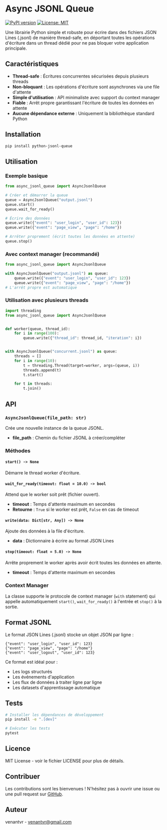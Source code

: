 # Async JSONL Queue

[![PyPI version](https://badge.fury.io/py/python-jsonl-queue.svg)](https://badge.fury.io/py/python-jsonl-queue)
[![License: MIT](https://img.shields.io/badge/License-MIT-yellow.svg)](https://opensource.org/licenses/MIT)

Une librairie Python simple et robuste pour écrire dans des fichiers JSON Lines (.jsonl) de manière thread-safe, en déportant toutes les opérations d'écriture dans un
thread dédié pour ne pas bloquer votre application principale.

## Caractéristiques

- **Thread-safe** : Écritures concurrentes sécurisées depuis plusieurs threads
- **Non-bloquant** : Les opérations d'écriture sont asynchrones via une file d'attente
- **Simple d'utilisation** : API minimaliste avec support du context manager
- **Fiable** : Arrêt propre garantissant l'écriture de toutes les données en attente
- **Aucune dépendance externe** : Uniquement la bibliothèque standard Python

## Installation

```bash
pip install python-jsonl-queue
```

## Utilisation

### Exemple basique

```python
from async_jsonl_queue import AsyncJsonlQueue

# Créer et démarrer la queue
queue = AsyncJsonlQueue("output.jsonl")
queue.start()
queue.wait_for_ready()

# Écrire des données
queue.write({"event": "user_login", "user_id": 123})
queue.write({"event": "page_view", "page": "/home"})

# Arrêter proprement (écrit toutes les données en attente)
queue.stop()
```

### Avec context manager (recommandé)

```python
from async_jsonl_queue import AsyncJsonlQueue

with AsyncJsonlQueue("output.jsonl") as queue:
    queue.write({"event": "user_login", "user_id": 123})
    queue.write({"event": "page_view", "page": "/home"})
# L'arrêt propre est automatique
```

### Utilisation avec plusieurs threads

```python
import threading
from async_jsonl_queue import AsyncJsonlQueue


def worker(queue, thread_id):
    for i in range(100):
        queue.write({"thread_id": thread_id, "iteration": i})


with AsyncJsonlQueue("concurrent.jsonl") as queue:
    threads = []
    for i in range(10):
        t = threading.Thread(target=worker, args=(queue, i))
        threads.append(t)
        t.start()

    for t in threads:
        t.join()
```

## API

### `AsyncJsonlQueue(file_path: str)`

Crée une nouvelle instance de la queue JSONL.

- **file_path** : Chemin du fichier JSONL à créer/compléter

### Méthodes

#### `start() -> None`

Démarre le thread worker d'écriture.

#### `wait_for_ready(timeout: float = 10.0) -> bool`

Attend que le worker soit prêt (fichier ouvert).

- **timeout** : Temps d'attente maximum en secondes
- **Retourne** : `True` si le worker est prêt, `False` en cas de timeout

#### `write(data: Dict[str, Any]) -> None`

Ajoute des données à la file d'écriture.

- **data** : Dictionnaire à écrire au format JSON Lines

#### `stop(timeout: float = 5.0) -> None`

Arrête proprement le worker après avoir écrit toutes les données en attente.

- **timeout** : Temps d'attente maximum en secondes

### Context Manager

La classe supporte le protocole de context manager (`with` statement) qui appelle automatiquement `start()`, `wait_for_ready()` à l'entrée et `stop()` à la sortie.

## Format JSONL

Le format JSON Lines (.jsonl) stocke un objet JSON par ligne :

```jsonl
{"event": "user_login", "user_id": 123}
{"event": "page_view", "page": "/home"}
{"event": "user_logout", "user_id": 123}
```

Ce format est idéal pour :

- Les logs structurés
- Les événements d'application
- Les flux de données à traiter ligne par ligne
- Les datasets d'apprentissage automatique

## Tests

```bash
# Installer les dépendances de développement
pip install -e ".[dev]"

# Exécuter les tests
pytest
```

## Licence

MIT License - voir le fichier LICENSE pour plus de détails.

## Contribuer

Les contributions sont les bienvenues ! N'hésitez pas à ouvrir une issue ou une pull request sur [GitHub](https://github.com/venantvr-pubsub/Python.JSONL.Async).

## Auteur

venantvr - [venantvr@gmail.com](mailto:venantvr@gmail.com)